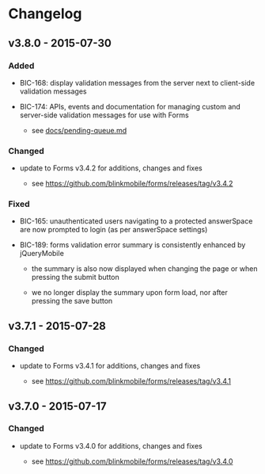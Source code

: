 # Changelog


## v3.8.0 - 2015-07-30


### Added

- BIC-168: display validation messages from the server next to client-side
  validation messages

- BIC-174: APIs, events and documentation for managing custom and server-side
  validation messages for use with Forms

    - see [docs/pending-queue.md](docs/pending-queue.md)


### Changed

- update to Forms v3.4.2 for additions, changes and fixes

    - see https://github.com/blinkmobile/forms/releases/tag/v3.4.2

### Fixed

- BIC-165: unauthenticated users navigating to a protected answerSpace are now
  prompted to login (as per answerSpace settings)

- BIC-189: forms validation error summary is consistently enhanced by
  jQueryMobile

    - the summary is also now displayed when changing the page or when pressing
      the submit button

    - we no longer display the summary upon form load, nor after pressing the
      save button


## v3.7.1 - 2015-07-28


### Changed

- update to Forms v3.4.1 for additions, changes and fixes

    - see https://github.com/blinkmobile/forms/releases/tag/v3.4.1


## v3.7.0 - 2015-07-17


### Changed

- update to Forms v3.4.0 for additions, changes and fixes

    - see https://github.com/blinkmobile/forms/releases/tag/v3.4.0
